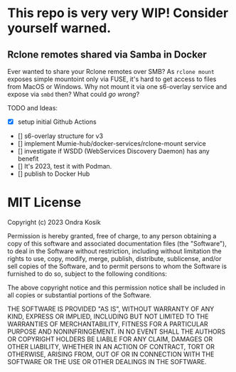 # This repo is very very WIP! Consider yourself warned.

## Rclone remotes shared via Samba in Docker

Ever wanted to share your Rclone remotes over SMB? As `rclone mount` exposes simple mountoint only via FUSE, it's hard to get access to files from MacOS or Windows. Why not mount it via one s6-overlay service and expose via `smbd` then? What could _go wrong_?

TODO and Ideas:

- [x] setup initial Github Actions 
- [] s6-overlay structure for v3
- [] implement Mumie-hub/docker-services/rclone-mount service
- [] investigate if WSDD (WebServices Discovery Daemon) has any benefit
- [] It's 2023, test it with Podman.
- [] publish to Docker Hub


# MIT License

Copyright (c) 2023 Ondra Kosik

Permission is hereby granted, free of charge, to any person obtaining a copy
of this software and associated documentation files (the "Software"), to deal
in the Software without restriction, including without limitation the rights
to use, copy, modify, merge, publish, distribute, sublicense, and/or sell
copies of the Software, and to permit persons to whom the Software is
furnished to do so, subject to the following conditions:

The above copyright notice and this permission notice shall be included in all
copies or substantial portions of the Software.

THE SOFTWARE IS PROVIDED "AS IS", WITHOUT WARRANTY OF ANY KIND, EXPRESS OR
IMPLIED, INCLUDING BUT NOT LIMITED TO THE WARRANTIES OF MERCHANTABILITY,
FITNESS FOR A PARTICULAR PURPOSE AND NONINFRINGEMENT. IN NO EVENT SHALL THE
AUTHORS OR COPYRIGHT HOLDERS BE LIABLE FOR ANY CLAIM, DAMAGES OR OTHER
LIABILITY, WHETHER IN AN ACTION OF CONTRACT, TORT OR OTHERWISE, ARISING FROM,
OUT OF OR IN CONNECTION WITH THE SOFTWARE OR THE USE OR OTHER DEALINGS IN THE
SOFTWARE.